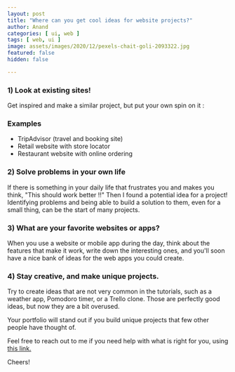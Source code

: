 ```yaml
---
layout: post
title: "Where can you get cool ideas for website projects?"
author: Anand
categories: [ ui, web ]
tags: [ web, ui ]
image: assets/images/2020/12/pexels-chait-goli-2093322.jpg
featured: false
hidden: false

---
```


### 1) Look at existing sites!

Get inspired and make a similar project, but put your own spin on it :

### Examples 

- TripAdvisor (travel and booking site) 
- Retail website with store locator 
- Restaurant website with online ordering

### 2) Solve problems in your own life

If there is something in your daily life that frustrates you and makes you think, "This should work better !!"  Then I found a potential idea for a project!  Identifying problems and being able to build a solution to them, even for a small thing, can be the start of many projects. 

### 3) What are your favorite websites or apps?

When you use a website or mobile app during the day, think about the features that make it work, write down the interesting ones, and you'll soon have a nice bank of ideas for the web apps you could create. 

### 4) Stay creative, and make unique projects.

Try to create ideas that are not very common in the tutorials, such as a weather app, Pomodoro timer, or a Trello clone.  Those are perfectly good ideas, but now they are a bit overused.

Your portfolio will stand out if you build unique projects that few other people have thought of.


Feel free to reach out to me if you need help with what is right for you, using <a href="https://www.calendly.com/ahyconsulting/book" target="\_blank">this link.</a>

Cheers!








